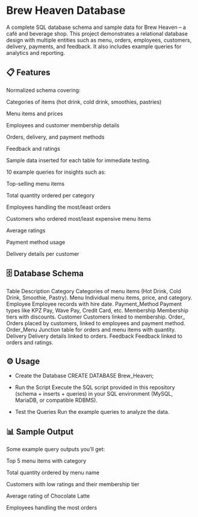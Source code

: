 # Brew Heaven Database

A complete SQL database schema and sample data for Brew Heaven – a café and beverage shop. This project demonstrates a relational database design with multiple entities such as menu, orders, employees, customers, delivery, payments, and feedback. It also includes example queries for analytics and reporting.

## 📋 Features

Normalized schema covering:

Categories of items (hot drink, cold drink, smoothies, pastries)

Menu items and prices

Employees and customer membership details

Orders, delivery, and payment methods

Feedback and ratings

Sample data inserted for each table for immediate testing.

10 example queries for insights such as:

Top-selling menu items

Total quantity ordered per category

Employees handling the most/least orders

Customers who ordered most/least expensive menu items

Average ratings

Payment method usage

Delivery details per customer

## 🗄️ Database Schema
Table	Description
Category	Categories of menu items (Hot Drink, Cold Drink, Smoothie, Pastry).
Menu	Individual menu items, price, and category.
Employee	Employee records with hire date.
Payment_Method	Payment types like KPZ Pay, Wave Pay, Credit Card, etc.
Membership	Membership tiers with discounts.
Customer	Customers linked to membership.
Order_	Orders placed by customers, linked to employees and payment method.
Order_Menu	Junction table for orders and menu items with quantity.
Delivery	Delivery details linked to orders.
Feedback	Feedback linked to orders and ratings.

## ⚙️ Usage

- Create the Database
CREATE DATABASE Brew_Heaven;

- Run the Script
Execute the SQL script provided in this repository (schema + inserts + queries) in your SQL environment (MySQL, MariaDB, or compatible RDBMS).

- Test the Queries
Run the example queries to analyze the data.

## 📊 Sample Output

Some example query outputs you’ll get:

Top 5 menu items with category

Total quantity ordered by menu name

Customers with low ratings and their membership tier

Average rating of Chocolate Latte

Employees handling the most orders

